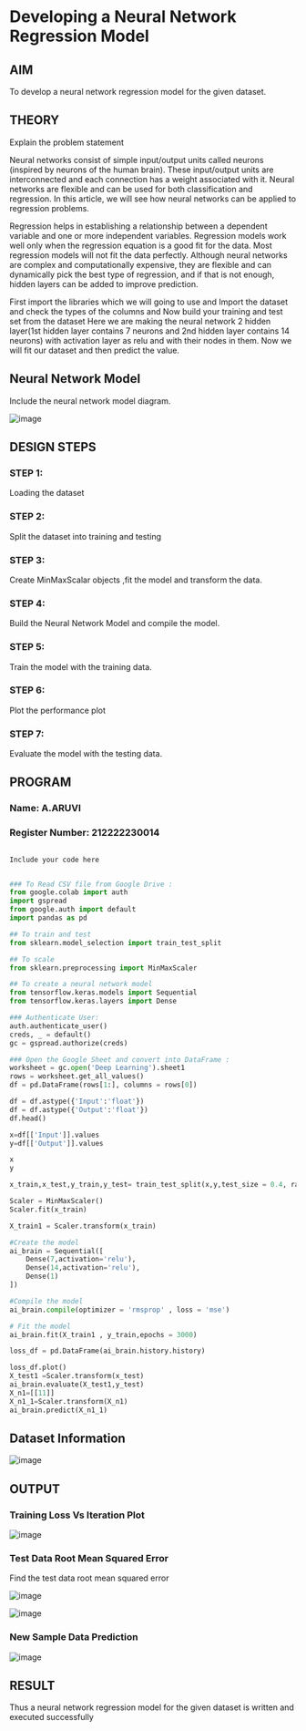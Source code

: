 # Developing a Neural Network Regression Model

## AIM

To develop a neural network regression model for the given dataset.

## THEORY

Explain the problem statement

Neural networks consist of simple input/output units called neurons (inspired by neurons of the human brain). These input/output units are interconnected and each connection has a weight associated with it. Neural networks are flexible and can be used for both classification and regression. In this article, we will see how neural networks can be applied to regression problems.

Regression helps in establishing a relationship between a dependent variable and one or more independent variables. Regression models work well only when the regression equation is a good fit for the data. Most regression models will not fit the data perfectly. Although neural networks are complex and computationally expensive, they are flexible and can dynamically pick the best type of regression, and if that is not enough, hidden layers can be added to improve prediction.

First import the libraries which we will going to use and Import the dataset and check the types of the columns and Now build your training and test set from the dataset Here we are making the neural network 2 hidden layer(1st hidden layer contains 7 neurons and 2nd hidden layer contains 14 neurons) with activation layer as relu and with their nodes in them. Now we will fit our dataset and then predict the value.
## Neural Network Model

Include the neural network model diagram.

![image](https://github.com/user-attachments/assets/155d6fb0-a3cb-4935-b9e6-ad9cc5ac63e9)

## DESIGN STEPS

### STEP 1:

Loading the dataset

### STEP 2:

Split the dataset into training and testing

### STEP 3:

Create MinMaxScalar objects ,fit the model and transform the data.

### STEP 4:

Build the Neural Network Model and compile the model.

### STEP 5:

Train the model with the training data.

### STEP 6:

Plot the performance plot

### STEP 7:

Evaluate the model with the testing data.

## PROGRAM
### Name: A.ARUVI
### Register Number: 212222230014
```python

Include your code here


### To Read CSV file from Google Drive :
from google.colab import auth
import gspread
from google.auth import default
import pandas as pd

## To train and test
from sklearn.model_selection import train_test_split

## To scale
from sklearn.preprocessing import MinMaxScaler

## To create a neural network model
from tensorflow.keras.models import Sequential
from tensorflow.keras.layers import Dense

### Authenticate User:
auth.authenticate_user()
creds, _ = default()
gc = gspread.authorize(creds)

### Open the Google Sheet and convert into DataFrame :
worksheet = gc.open('Deep Learning').sheet1
rows = worksheet.get_all_values()
df = pd.DataFrame(rows[1:], columns = rows[0])

df = df.astype({'Input':'float'})
df = df.astype({'Output':'float'})
df.head()

x=df[['Input']].values
y=df[['Output']].values

x
y

x_train,x_test,y_train,y_test= train_test_split(x,y,test_size = 0.4, random_state =35)

Scaler = MinMaxScaler()
Scaler.fit(x_train)

X_train1 = Scaler.transform(x_train)

#Create the model
ai_brain = Sequential([
    Dense(7,activation='relu'),
    Dense(14,activation='relu'),
    Dense(1)
])

#Compile the model
ai_brain.compile(optimizer = 'rmsprop' , loss = 'mse')

# Fit the model
ai_brain.fit(X_train1 , y_train,epochs = 3000)

loss_df = pd.DataFrame(ai_brain.history.history)

loss_df.plot()
X_test1 =Scaler.transform(x_test)
ai_brain.evaluate(X_test1,y_test)
X_n1=[[11]]
X_n1_1=Scaler.transform(X_n1)
ai_brain.predict(X_n1_1)
```

## Dataset Information

![image](https://github.com/user-attachments/assets/4571a885-0e07-42ce-8643-bbb006372066)


## OUTPUT


### Training Loss Vs Iteration Plot

![image](https://github.com/user-attachments/assets/edbf5dca-b68d-40ad-8cd0-586079fc3761)



### Test Data Root Mean Squared Error

Find the test data root mean squared error

![image](https://github.com/user-attachments/assets/ecabc9e3-873d-49d4-9b9f-fb577139ff44)

![image](https://github.com/user-attachments/assets/59d4e04d-61f5-466e-b3be-7481bbf77e63)


### New Sample Data Prediction

![image](https://github.com/user-attachments/assets/11a629d1-7bf9-4088-b670-72160be31cdf)


## RESULT

Thus a neural network regression model for the given dataset is written and executed successfully
